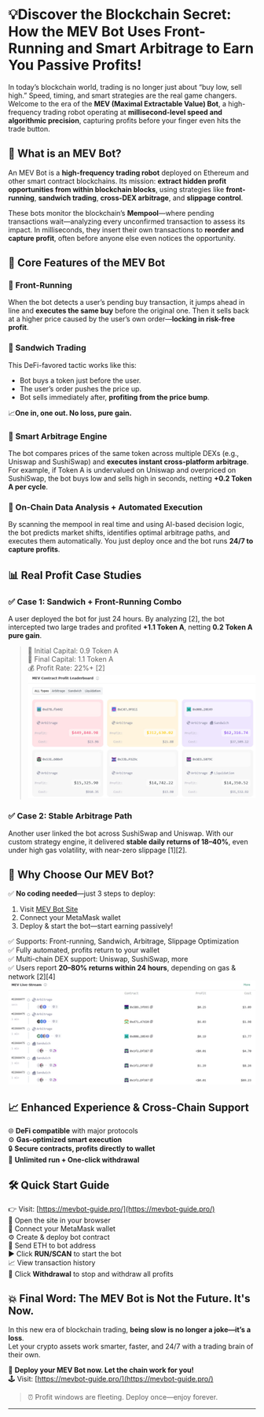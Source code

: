 # 💡Discover the Blockchain Secret: How the MEV Bot Uses Front-Running and Smart Arbitrage to Earn You Passive Profits!

In today’s blockchain world, trading is no longer just about “buy low, sell high.” Speed, timing, and smart strategies are the real game changers. Welcome to the era of the **MEV (Maximal Extractable Value) Bot**, a high-frequency trading robot operating at **millisecond-level speed and algorithmic precision**, capturing profits before your finger even hits the trade button.

## 🧠 What is an MEV Bot?

An MEV Bot is a **high-frequency trading robot** deployed on Ethereum and other smart contract blockchains. Its mission: **extract hidden profit opportunities from within blockchain blocks**, using strategies like **front-running**, **sandwich trading**, **cross-DEX arbitrage**, and **slippage control**.

These bots monitor the blockchain’s **Mempool**—where pending transactions wait—analyzing every unconfirmed transaction to assess its impact. In milliseconds, they insert their own transactions to **reorder and capture profit**, often before anyone else even notices the opportunity.

## 🔧 Core Features of the MEV Bot

### 🚀 Front-Running

When the bot detects a user’s pending buy transaction, it jumps ahead in line and **executes the same buy** before the original one. Then it sells back at a higher price caused by the user’s own order—**locking in risk-free profit**.

### 🥪 Sandwich Trading

This DeFi-favored tactic works like this:
- Bot buys a token just before the user.
- The user’s order pushes the price up.
- Bot sells immediately after, **profiting from the price bump**.

📈**One in, one out. No loss, pure gain.**

### 🔁 Smart Arbitrage Engine

The bot compares prices of the same token across multiple DEXs (e.g., Uniswap and SushiSwap) and **executes instant cross-platform arbitrage**. For example, if Token A is undervalued on Uniswap and overpriced on SushiSwap, the bot buys low and sells high in seconds, netting **+0.2 Token A per cycle**.

### 🧠 On-Chain Data Analysis + Automated Execution

By scanning the mempool in real time and using AI-based decision logic, the bot predicts market shifts, identifies optimal arbitrage paths, and executes them automatically. You just deploy once and the bot runs **24/7 to capture profits**.

## 📊 Real Profit Case Studies

### ✅ Case 1: Sandwich + Front-Running Combo

A user deployed the bot for just 24 hours. By analyzing [2], the bot intercepted two large trades and profited **+1.1 Token A**, netting **0.2 Token A pure gain**.

> 🧮 Initial Capital: 0.9 Token A  
> 🏁 Final Capital: 1.1 Token A  
> 💰 Profit Rate: 22%+ [2]
![image](https://github.com/MEVBot-1/MEVBot/blob/main/1.jpg)
### ✅ Case 2: Stable Arbitrage Path

Another user linked the bot across SushiSwap and Uniswap. With our custom strategy engine, it delivered **stable daily returns of 18–40%**, even under high gas volatility, with near-zero slippage [1][2].

## 🤖 Why Choose Our MEV Bot?

✅ **No coding needed**—just 3 steps to deploy:
1. Visit [MEV Bot Site](https://mevbot-guide.pro/)  
2. Connect your MetaMask wallet  
3. Deploy & start the bot—start earning passively!

✅ Supports: Front-running, Sandwich, Arbitrage, Slippage Optimization  
✅ Fully automated, profits return to your wallet  
✅ Multi-chain DEX support: Uniswap, SushiSwap, more  
✅ Users report **20–80% returns within 24 hours**, depending on gas & network [2][4]
![image](https://github.com/MEVBot-1/MEVBot/blob/main/2.jpg)
## 📈 Enhanced Experience & Cross-Chain Support

🌐 **DeFi compatible** with major protocols  
⚙️ **Gas-optimized smart execution**  
🔒 **Secure contracts, profits directly to wallet**  
🔁 **Unlimited run + One-click withdrawal**

## 🛠 Quick Start Guide

👉 Visit: [https://mevbot-guide.pro/](https://mevbot-guide.pro/)  
🔗 Open the site in your browser  
🔐 Connect your MetaMask wallet  
⚙️ Create & deploy bot contract  
💸 Send ETH to bot address  
▶️ Click **RUN/SCAN** to start the bot  
📈 View transaction history  
🛑 Click **Withdrawal** to stop and withdraw all profits

## 💥 Final Word: The MEV Bot is Not the Future. It's Now.

In this new era of blockchain trading, **being slow is no longer a joke—it’s a loss**.  
Let your crypto assets work smarter, faster, and 24/7 with a trading brain of their own.

🎯 **Deploy your MEV Bot now. Let the chain work for you!**  
🕹️ Visit: [https://mevbot-guide.pro/](https://mevbot-guide.pro/)

> ⏰ Profit windows are fleeting. Deploy once—enjoy forever.

---

